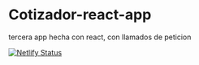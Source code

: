 # Cotizador-react-app
tercera app hecha con react, con llamados de peticion

[![Netlify Status](https://api.netlify.com/api/v1/badges/3c8e252f-2ae8-436c-a757-3312d4c706d1/deploy-status)](https://app.netlify.com/sites/eager-davinci-4ea75b/deploys)